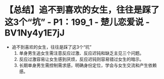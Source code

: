 # 【总结】追不到喜欢的女生，往往是踩了这3个“坑” - P1：199_1 - 楚儿恋爱说 - BV1Ny4y1E7jJ

-   追不到喜欢的女生，往往是踩了这3个“坑”
    1.  单身男生追女生需注意反应过激、反应迟钝和缺乏主见三个问题。
    2.  反应过激容易让女生感到厌烦，反应迟钝则容易错过女生的暗示。
    3.  长期单身男生需控制需求感，明确身份定位，学会与女生交流和产生依赖感。